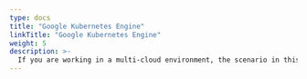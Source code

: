 ```yaml
---
type: docs
title: "Google Kubernetes Engine"
linkTitle: "Google Kubernetes Engine"
weight: 5
description: >-
  If you are working in a multi-cloud environment, the scenario in this section will guide on creating a Google Kubernetes Engine (GKE) and onboard it as an Azure Arc-enabled Kubernetes cluster in an automated fashion using Terraform.
---
```

